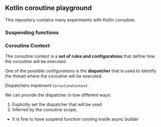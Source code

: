 Kotlin coroutine playground
---------------------------------------

This repository contains many experiments with Kotlin coroutine.

### Suspending functions
### Coroutine Context
The coroutine context is a **set of rules and configurations** that define how the coroutine will be executed.

One of the possible configurations is the **dispatcher** that is used to identify the thread where the coroutine will be executed.

Dispatchers implement `CoroutineContext`. 

We can provide the dispatcher in tow different ways: 
1. Explicitly set the dispatcher that will be used
2. Inferred by the coroutine scope. 

- It is fine to have suspend function running inside async builder
